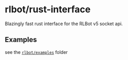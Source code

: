 # rlbot/rust-interface

Blazingly fast rust interface for the RLBot v5 socket api.

## Examples

see the [`rlbot/examples`](https://github.com/RLBot/rust-interface/tree/master/rlbot/examples) folder
